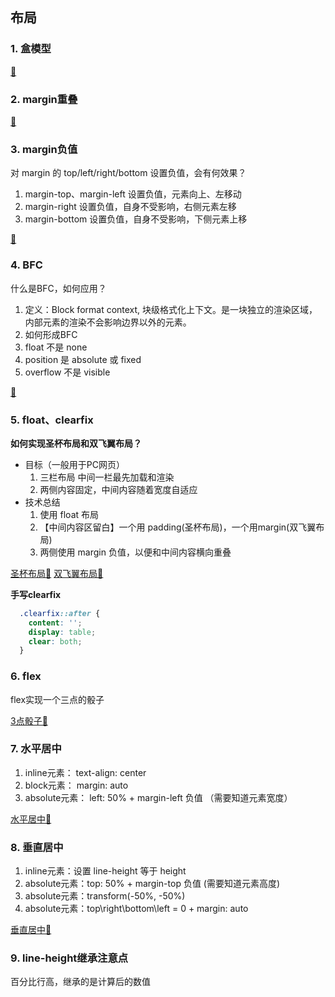 ## 布局

### 1. 盒模型

[🌰](./css-demo-01.html)

### 2. margin重叠

[🌰](./css-demo-02.html)

### 3. margin负值

对 margin 的 top/left/right/bottom 设置负值，会有何效果？

1. margin-top、margin-left 设置负值，元素向上、左移动
2. margin-right 设置负值，自身不受影响，右侧元素左移
3. margin-bottom 设置负值，自身不受影响，下侧元素上移

[🌰](./css-demo-03.html)

### 4. BFC

什么是BFC，如何应用？

1. 定义：Block format context, 块级格式化上下文。是一块独立的渲染区域，内部元素的渲染不会影响边界以外的元素。
2. 如何形成BFC
  1. float 不是 none
  2. position 是 absolute 或 fixed
  3. overflow 不是 visible

[🌰](./css-demo-04.html)

### 5. float、clearfix

**如何实现圣杯布局和双飞翼布局？**

+ 目标（一般用于PC网页）
  1. 三栏布局 中间一栏最先加载和渲染
  2. 两侧内容固定，中间内容随着宽度自适应
+ 技术总结
  1. 使用 float 布局
  2. 【中间内容区留白】一个用 padding(圣杯布局)，一个用margin(双飞翼布局)
  3. 两侧使用 margin 负值，以便和中间内容横向重叠

[圣杯布局🌰](./css-demo-05.html)
[双飞翼布局🌰](./css-demo-06.html)

**手写clearfix**

```css
  .clearfix::after {
    content: '';
    display: table;
    clear: both;
  }
```

### 6. flex

flex实现一个三点的骰子

[3点骰子🌰](./css-demo-07.html)

### 7. 水平居中

1. inline元素： text-align: center
2. block元素： margin: auto
3. absolute元素： left: 50% + margin-left 负值 （需要知道元素宽度）

[水平居中🌰](./css-demo-08.html)
### 8. 垂直居中

1. inline元素：设置 line-height 等于 height
2. absolute元素：top: 50% + margin-top 负值  (需要知道元素高度)
3. absolute元素：transform(-50%, -50%)
4. absolute元素：top\right\bottom\left = 0 + margin: auto

[垂直居中🌰](./css-demo-09.html)

### 9. line-height继承注意点

百分比行高，继承的是计算后的数值


